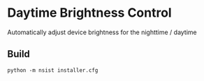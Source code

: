 # Daytime Brightness Control
Automatically adjust device brightness for the nighttime / daytime

## Build
```python -m nsist installer.cfg```
